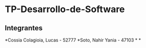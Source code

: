 # TP-Desarrollo-de-Software
## Integrantes
*Cossia Colagioia, Lucas - 52777
*Soto, Nahir Yania - 47103
*
*
